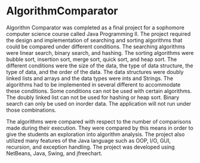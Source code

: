 # AlgorithmComparator
 
Algorithm Comparator was completed as a final project for a sophomore computer science course called Java Programming II. The project required the design and implementation of searching and sorting algorithms that could be compared under different conditions. The searching algorithms were linear search, binary search, and hashing. The sorting algorithms were bubble sort, insertion sort, merge sort, quick sort, and heap sort. The different conditions were the size of the data, the type of data structure, the type of data, and the order of the data. The data structures were doubly linked lists and arrays and the data types were ints and Strings. The algorithms had to be implemented in several different to accommodate these conditions. Some conditions can not be used with certain algorithms. The doubly linked list can not be used for hashing or heap sort. Binary search can only be used on inorder data. The application will not run under those combinations.


The algorithms were compared with respect to the number of comparisons made during their execution. They were compared by this means in order to give the students an exploration into algorithm analysis. The project also utilized many features of the Java language such as OOP, I/O, GUI, recursion, and exception handling. The project was developed using NetBeans, Java, Swing, and jfreechart.

